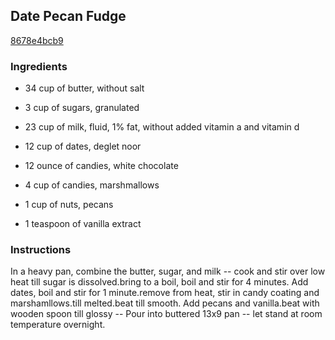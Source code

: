 ## Date Pecan Fudge

[8678e4bcb9](http://www.food.com/recipe/date-pecan-fudge-198303)

### Ingredients

 - 34 cup of butter, without salt

 - 3 cup of sugars, granulated

 - 23 cup of milk, fluid, 1% fat, without added vitamin a and vitamin d

 - 12 cup of dates, deglet noor

 - 12 ounce of candies, white chocolate

 - 4 cup of candies, marshmallows

 - 1 cup of nuts, pecans

 - 1 teaspoon of vanilla extract

### Instructions

In a heavy pan, combine the butter, sugar, and milk -- cook and stir over low heat till sugar is dissolved.bring to a boil, boil and stir for 4 minutes. Add dates, boil and stir for 1 minute.remove from heat, stir in candy coating and marshamllows.till melted.beat till smooth. Add pecans and vanilla.beat with wooden spoon till glossy -- Pour into buttered 13x9 pan -- let stand at room temperature overnight.